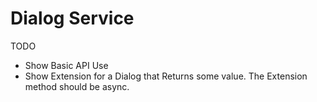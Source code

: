 # Dialog Service

TODO

- Show Basic API Use
- Show Extension for a Dialog that Returns some value. The Extension method should be async.